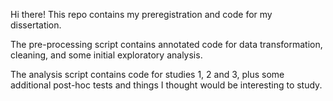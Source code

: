 Hi there! This repo contains my preregistration and code for my dissertation. 

The pre-processing script contains annotated code for data transformation, cleaning, and some initial exploratory analysis. 

The analysis script contains code for studies 1, 2 and 3, plus some additional post-hoc tests and things I thought would be interesting to study. 
